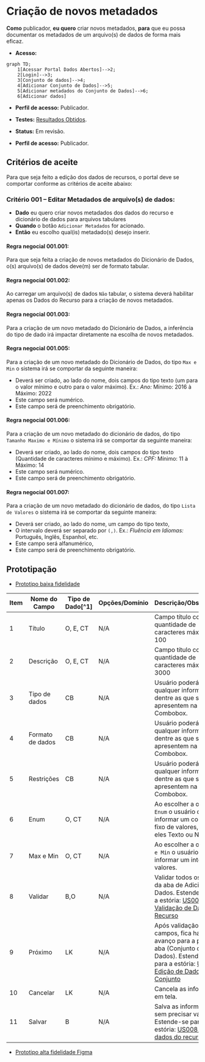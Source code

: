 # Criação de novos metadados

**Como** publicador, **eu quero**  criar novos metadados, **para** que eu possa documentar os metadados de um arquivo(s) de dados de forma mais eficaz.

- **Acesso:** 

```mermaid
graph TD;
    1[Acessar Portal Dados Abertos]-->2;
    2[Login]-->3;
    3[Conjunto de dados]-->4;
    4[Adicionar Conjunto de Dados]-->5;
    5[Adicionar metadados do Conjunto de Dados]-->6;
    6[Adicionar dados]
```

- **Perfil de acesso:** Publicador. 

- **Testes:** [Resultados Obtidos](../../../testes/sprint_03/04_criacao_de_novos_metadados_casos_de_teste/#resultados-obtidos).

- **Status:** Em revisão.

- **Perfil de acesso:** Publicador. 

## Critérios de aceite
Para que seja feito a edição dos dados de recursos, o portal deve se comportar conforme as critérios de aceite abaixo:

### **Critério 001 – Editar Metadados de arquivo(s) de dados:**
- **Dado** eu quero criar novos metadados dos dados do recurso e dicionário de dados para arquivos tabulares
- **Quando** o botão `Adicionar Metadados` for acionado.
- **Então** eu escolho qual(is) metadado(s) desejo inserir. 

#### **Regra negocial 001.001**: 
Para que seja feita a criação de novos metadados do Dicionário de Dados, o(s) arquivo(s) de dados deve(m) ser de formato tabular.

#### **Regra negocial 001.002**:
Ao carregar um arquivo(s) de dados `Não` tabular, o sistema deverá habilitar apenas os Dados do Recurso para a criação de novos metadados.

#### **Regra negocial 001.003**:
Para a criação de um novo metadado do Dicionário de Dados, a inferência do tipo de dado irá impactar diretamente na escolha de novos metadados.

#### **Regra negocial 001.005**:
Para a criação de um novo metadado do Dicionário de Dados, do tipo `Max e Min` o sistema irá se comportar da seguinte maneira: 

- Deverá ser criado, ao lado do nome, dois campos do tipo texto (um para o valor mínimo e outro para o valor máximo). Ex.: *Ano:* Mínimo: 2016 à Máximo: 2022
- Este campo será numérico.
- Este campo será de preenchimento obrigatório.

#### **Regra negocial 001.006**:
Para a criação de um novo metadado do dicionário de dados, do tipo `Tamanho Maximo e Mínimo` o sistema irá se comportar da seguinte maneira: 

- Deverá ser criado, ao lado do nome, dois campos do tipo texto (Quantidade de caracteres mínimo e  máximo).  Ex.: *CPF:* Mínimo: 11 à Máximo: 14
- Este campo será numérico.
- Este campo será de preenchimento obrigatório.

#### **Regra negocial 001.007**:
Para a criação de um novo metadado do  dicionário de dados, do tipo `Lista de Valores` o sistema irá se comportar da seguinte maneira: 

- Deverá ser criado, ao lado do nome,  um campo do tipo texto,
- O intervalo deverá ser separado por `(,)`. Ex.: *Fluência em Idiomas:* Português, Inglês, Espanhol, etc.
- Este campo será alfanumérico,
- Este campo será de preenchimento obrigatório.

## Prototipação

- [Prototipo baixa fidelidade](/assets/pdfs/prototipo_telas_ckan.pdf)

| Item |                        Nome do Campo                        | Tipo de Dado[^1] | Opções/Domínio |     Descrição/Observações      |
|------|-------------------------------------------------------------|------------------|----------------|--------------------------------|
|    1 | Título                 | O, E, CT              | N/A        | Campo título com quantidade de caracteres máximo de 100            |
|    2 | Descrição              | O, E, CT              | N/A            | Campo título com quantidade de caracteres máximo de 3000      |
|    3 | Tipo de dados | CB             | N/A            | Usuário poderá escolher qualquer informação dentre as que se apresentem na Combobox. |
|    4 | Formato de dados  | CB              | N/A            | Usuário poderá escolher qualquer informação dentre as que se apresentem na Combobox. |
|    5 | Restrições                         | CB                | N/A            | Usuário poderá escolher qualquer informação dentre as que se apresentem na Combobox.|
|    6 | Enum  | O, CT              | N/A            | Ao escolher a opção `Enum` o usuário deverá informar um conjunto fixo de valores, sendo eles Texto ou Números. |	
|    7 | Max e Min  | O, CT              | N/A            | Ao escolher a opção `Max e Min` o usuário deverá informar um intervalo de valores. |
|    8 |  Validar     | B,O             |  N/A       | Validar todos os campos da aba de Adicionar Dados. Estende-se para a estória: [US005  -Validação de Dados do Recurso](/estorias_de_usuarios/05_validacao_de_dados_do_recurso)
|    9 |   Próximo            |   LK            |      N/A      | Após validação dos campos, fica habilitado o avanço para a próxima aba (Conjunto de Dados). Estende-se para a estória: [US008  -Edição de Dados do Conjunto](/estorias_de_usuarios/06_edicao_de_dados_do_conjunto_do_recurso) |
|    10| Cancelar |     LK         |       N/A      | Cancela as informações em tela. |
|   11 | Salvar  |     B          |       N/A      | Salva as informações sem precisar validar. Estende-se para a estória: [US008  -Salvar dados do recurso](/estorias_de_usuarios/08_salvar_dados_do_recurso) |

- [Prototipo alta fidelidade Figma](https://www.figma.com/proto/X0SZVAiL6Auf6pqssoewnn/SEPLAG-CKAN?node-id=2%3A387&scaling=min-zoom&page-id=2%3A387&starting-point-node-id=217%3A1115) 